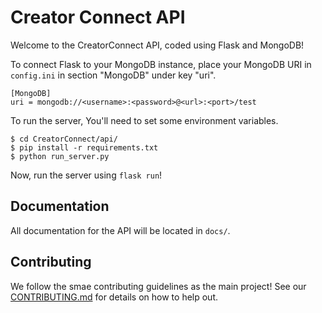 # Creator Connect API

Welcome to the CreatorConnect API, coded using Flask and MongoDB!

To connect Flask to your MongoDB instance, place your MongoDB URI in `config.ini` in section "MongoDB" under key "uri".

```
[MongoDB]
uri = mongodb://<username>:<password>@<url>:<port>/test
```

To run the server, You'll need to set some environment variables.

```
$ cd CreatorConnect/api/
$ pip install -r requirements.txt
$ python run_server.py
```

Now, run the server using `flask run`!

## Documentation

All documentation for the API will be located in `docs/`. 

## Contributing

We follow the smae contributing guidelines as the main project! See our [CONTRIBUTING.md](https://github.com/FSUInnovationHub/CreatorConnect/blob/develop/CONTRIBUTING.md) for details on how to help out.